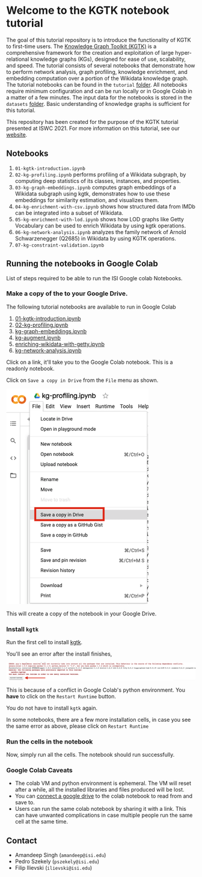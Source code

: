 # Welcome to the KGTK notebook tutorial

The goal of this tutorial repository is to introduce the functionality of KGTK to first-time users. The [Knowledge Graph Toolkit (KGTK)](https://kgtk.readthedocs.io/en/latest/) is a comprehensive framework for the creation and exploitation of large hyper-relational knowledge graphs (KGs), designed for ease of use, scalability, and speed. The tutorial consists of several notebooks that demonstrate how to perform network analysis, graph profiling, knowledge enrichment, and embedding computation over a portion of the Wikidata knowledge graph. The tutorial notebooks can be found in the `tutorial` [folder](https://github.com/usc-isi-i2/kgtk-notebooks/tree/main/tutorial). All notebooks require minimum configuration and can be run locally or in Google Colab in a matter of a few minutes. The input data for the notebooks is stored in the `datasets` [folder](https://github.com/usc-isi-i2/kgtk-notebooks/tree/main/datasets). Basic understanding of knowledge graphs is sufficient for this tutorial. 

This repository has been created for the purpose of the KGTK tutorial presented at ISWC 2021. For more information on this tutorial, see our [website](https://usc-isi-i2.github.io/kgtk-tutorial-iswc-2021/).

## Notebooks

1. `01-kgtk-introduction.ipynb` 
2.  `02-kg-profiling.ipynb` performs profiling of a Wikidata subgraph, by computing deep statistics of its classes, instances, and properties.
3. `03-kg-graph-embeddings.ipynb` computes graph embeddings of a Wikidata subgraph using kgtk, demonstrates how to use these embeddings for similarity estimation, and visualizes them.
4. `04-kg-enrichment-with-csv.ipynb` shows how structured data from IMDb can be integrated into a subset of Wikidata.
5. `05-kg-enrichment-with-lod.ipynb` shows how LOD graphs like Getty Vocabulary can be used to enrich Wikidata by using kgtk operations.
6. `06-kg-network-analysis.ipynb` analyzes the family network of Arnold Schwarzenegger (Q2685) in Wikidata by using KGTK operations.
7. `07-kg-constraint-validation.ipynb`

## Running the notebooks in Google Colab

List of steps required to be able to run the ISI Google colab Notebooks.

### Make a copy of the to your Google Drive.

The following tutorial notebooks are available to run in Google Colab

1. [01-kgtk-introduction.ipynb](https://colab.research.google.com/drive/1GF5QLc1JBviLltAbSqn5oPOOXbLQway4?usp=sharing)
2. [02-kg-profiling.ipynb](https://colab.research.google.com/drive/1hKh1ZVEgFKTcQjzW0yQ4G4xrEc3rBv91?usp=sharing)
3. [kg-graph-embeddings.ipynb]()
4. [kg-augment.ipynb]()
5. [enriching-wikidata-with-getty.ipynb](https://colab.research.google.com/drive/1kYzTs-nO6C49T6S4Hqn6pveB49S7ehUy?usp=sharing)
6. [kg-network-analysis.ipynb](https://colab.research.google.com/drive/1qgg1FBCtlJe339iFfzqPHNgIlerX3VOH?usp=sharing)

Click on a link, it'll take you to the Google Colab notebook. This is a readonly notebook. 

Click on `Save a copy in Drive` from the `File` menu as shown.

![Save a Copy](media/readme-1.png "Save a copy")

This will create a copy of the notebook in your Google Drive.

### Install `kgtk`

Run the first cell to install [kgtk](https://github.com/usc-isi-i2/kgtk).

You'll see an error after the install finishes,

![Restart Runtime](media/readme-2.png "Restart Runtime")

This is because of a conflict in Google Colab's python environment. You **have** to click on
the `Restart Runtime` button. 

You do not have to install `kgtk` again. 

In some notebooks, there are a few more installation cells, in case you see the same error as above, 
please click on `Restart Runtime`

### Run  the cells in the notebook

Now, simply run all the cells. The notebook should run successfully.

### Google Colab Caveats

- The colab VM and python environment is ephemeral. The VM will reset after a while, all the installed libraries and files produced will be lost. 
- You can [connect a google drive](https://www.marktechpost.com/2019/06/07/how-to-connect-google-colab-with-google-drive/) to the colab notebook to read from and save to.
- Users can run the same colab notebook by sharing it with a link. This can have unwanted complications in case multiple people run the same cell at the same time.




## Contact
* Amandeep Singh (`amandeep@isi.edu`)
* Pedro Szekely (`pszekely@isi.edu`)
* Filip Ilievski (`ilievski@isi.edu`)
